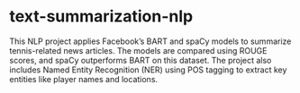 # text-summarization-nlp
This NLP project applies Facebook’s BART and spaCy models to summarize tennis-related news articles. The models are compared using ROUGE scores, and spaCy outperforms BART on this dataset. The project also includes Named Entity Recognition (NER) using POS tagging to extract key entities like player names and locations.
